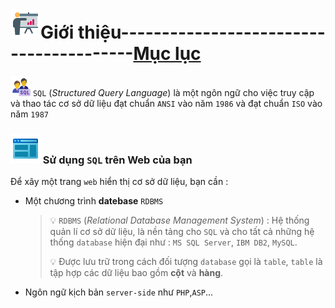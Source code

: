 # ![icons8-training.png](https://raw.githubusercontent.com/Zenfection/Image/master/2021/04/17-22-44-18-icons8-training.png)Giới thiệu----------------------------------------[Mục lục](https://github.com/Zenfection/SQL)

![icons8-sql_database_administrators_group_skin_type_7.png](https://raw.githubusercontent.com/Zenfection/Image/master/2021/03/09-21-36-48-icons8-sql_database_administrators_group_skin_type_7.png) `SQL` (*Structured Query Language*) là một ngôn ngữ cho việc truy cập và thao tác cơ sở dữ liệu đạt chuẩn `ANSI` vào năm `1986` và đạt chuẩn `ISO` vào năm `1987`

### ![icons8-web.png](https://raw.githubusercontent.com/Zenfection/Image/master/2021/03/09-21-51-52-icons8-web.png) Sử dụng `SQL` trên Web của bạn

Để xây một trang `web` hiển thị cơ sở dữ liệu, bạn cần :

- Một chương trình **datebase** `RDBMS`
  
  > 💡 `RDBMS` (*Relational Database Management System*) : Hệ thống quản lí cơ sở dữ liệu, là nền tảng cho `SQL` và cho tất cả những hệ thống `database` hiện đại như : `MS SQL Server`, `IBM DB2`, `MySQL`. 
  > 
  > 💡 Được lưu trữ trong cách đối tượng `database` gọi là `table`, `table` là tập hợp các dữ liệu bao gồm **cột** và **hàng**.

- Ngôn ngữ kịch bản `server-side` như `PHP`,`ASP`...
